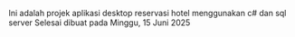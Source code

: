 Ini adalah projek aplikasi desktop reservasi hotel menggunakan c# dan sql server 
Selesai dibuat pada Minggu, 15 Juni 2025
